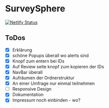 # SurveySphere
[![Netlify Status](https://api.netlify.com/api/v1/badges/2c5a5a29-b440-4d68-a7ce-8e3b451bbe30/deploy-status)](https://app.netlify.com/sites/serene-peony-70ab98/deploys)
## ToDos
- [x] Erklärung
- [x] schöne Popups überall wo alerts sind
- [x] Knopf zum entern bei IDs
- [x] Auf Review seite knopf zum kopieren der IDs
- [x] NavBar überall
- [x] Aufräumen der Ordnerstruktur
- [x] An einer Umfrage nur einmal teilnehmen
- [ ] Responsive Design
- [x] Dokumentation
- [x] Impressum noch einbinden - wo?
